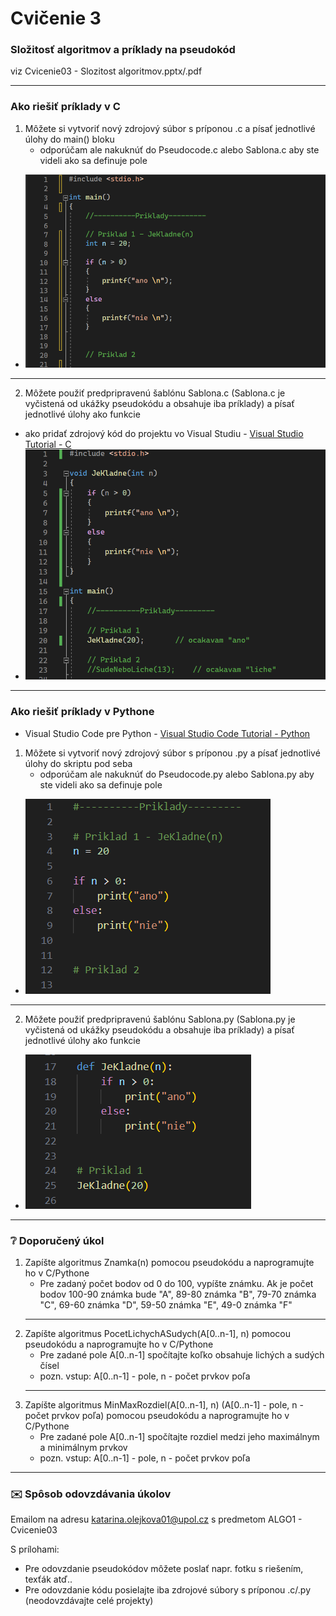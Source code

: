 # Cvičenie 3
### Složitosť algoritmov a príklady na pseudokód
viz Cvicenie03 - Slozitost algoritmov.pptx/.pdf


---
### Ako riešiť príklady v C
1. Môžete si vytvoriť nový zdrojový súbor s príponou .c a písať jednotlivé úlohy do main() bloku
   - odporúčam ale nakuknúť do Pseudocode.c alebo Sablona.c aby ste videli ako sa definuje pole
  - ![mainC](../Additional/Priklad1Main.PNG)
  - ---
2. Môžete použiť predpripravenú šablónu Sablona.c (Sablona.c je vyčistená od ukážky pseudokódu a obsahuje iba príklady) a písať jednotlivé úlohy ako funkcie
  - ako pridať zdrojový kód do projektu vo Visual Studiu - [Visual Studio Tutorial - C](Tutorials/VisualStudio.md)
  - ![FuncC](../Additional/Priklad1Func.PNG)


---
### Ako riešiť príklady v Pythone
- Visual Studio Code pre Python - [Visual Studio Code Tutorial - Python](Tutorials/VisualStudioCode.md)
1. Môžete si vytvoriť nový zdrojový súbor s príponou .py a písať jednotlivé úlohy do skriptu pod seba
   - odporúčam ale nakuknúť do Pseudocode.py alebo Sablona.py aby ste videli ako sa definuje pole
  - ![mainPy](../Additional/VSC01.PNG)
  - ---
2. Môžete použiť predpripravenú šablónu Sablona.py (Sablona.py je vyčistená od ukážky pseudokódu a obsahuje iba príklady) a písať jednotlivé úlohy ako funkcie
  - ![FuncPy](../Additional/VSC02.PNG)


---
### :grey_question: Doporučený úkol
1. Zapíšte algoritmus Znamka(n) pomocou pseudokódu a naprogramujte ho v C/Pythone
   - Pre zadaný počet bodov od 0 do 100, vypíšte známku. Ak je počet bodov 100-90 známka bude "A", 89-80 známka "B", 79-70 známka "C", 69-60 známka "D", 59-50 známka "E", 49-0 známka "F"
   - ---
2. Zapíšte algoritmus PocetLichychASudych(A[0..n-1], n) pomocou pseudokódu a naprogramujte ho v C/Pythone
   - Pre zadané pole A[0..n-1] spočítajte koľko obsahuje lichých a sudých čísel
   - pozn. vstup: A[0..n-1] - pole, n - počet prvkov poľa
   - ---
3. Zapíšte algoritmus MinMaxRozdiel(A[0..n-1], n) (A[0..n-1] - pole, n - počet prvkov poľa) pomocou pseudokódu a naprogramujte ho v C/Pythone
   - Pre zadané pole A[0..n-1] spočítajte rozdiel medzi jeho maximálnym a minimálnym prvkov
   - pozn. vstup: A[0..n-1] - pole, n - počet prvkov poľa


---
### :envelope: Spôsob odovzdávania úkolov
Emailom na adresu katarina.olejkova01@upol.cz s predmetom ALGO1 - Cvicenie03

S prílohami:
- Pre odovzdanie pseudokódov môžete poslať napr. fotku s riešením, texťák atď..
- Pre odovzdanie kódu posielajte iba zdrojové súbory s príponou .c/.py (neodovzdávajte celé projekty) 
